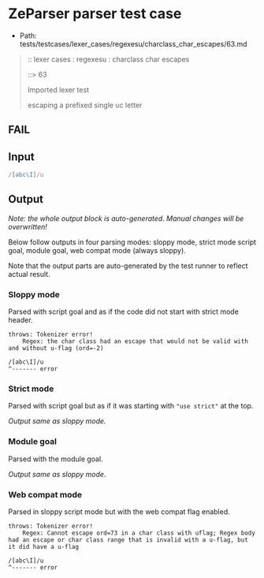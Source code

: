 # ZeParser parser test case

- Path: tests/testcases/lexer_cases/regexesu/charclass_char_escapes/63.md

> :: lexer cases : regexesu : charclass char escapes
>
> ::> 63
>
> Imported lexer test
>
> escaping a prefixed single uc letter

## FAIL

## Input

`````js
/[abc\I]/u
`````

## Output

_Note: the whole output block is auto-generated. Manual changes will be overwritten!_

Below follow outputs in four parsing modes: sloppy mode, strict mode script goal, module goal, web compat mode (always sloppy).

Note that the output parts are auto-generated by the test runner to reflect actual result.

### Sloppy mode

Parsed with script goal and as if the code did not start with strict mode header.

`````
throws: Tokenizer error!
    Regex: the char class had an escape that would not be valid with and without u-flag (ord=-2)

/[abc\I]/u
^------- error
`````

### Strict mode

Parsed with script goal but as if it was starting with `"use strict"` at the top.

_Output same as sloppy mode._

### Module goal

Parsed with the module goal.

_Output same as sloppy mode._

### Web compat mode

Parsed in sloppy script mode but with the web compat flag enabled.

`````
throws: Tokenizer error!
    Regex: Cannot escape ord=73 in a char class with uflag; Regex body had an escape or char class range that is invalid with a u-flag, but it did have a u-flag

/[abc\I]/u
^------- error
`````

